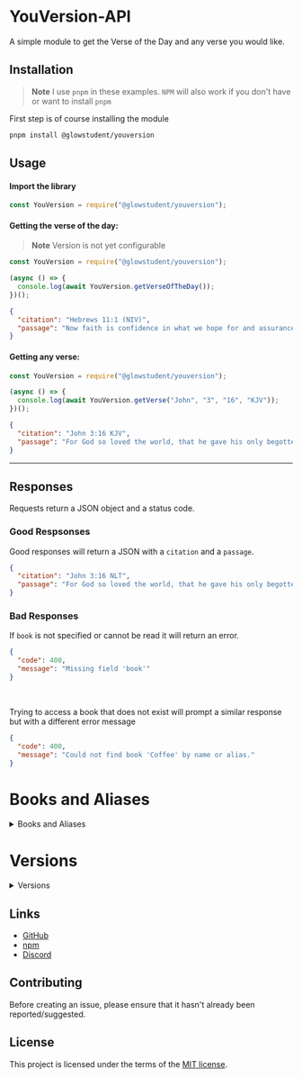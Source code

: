 # YouVersion-API

A simple module to get the Verse of the Day and any verse you would like.

## Installation

> **Note**
> I use `pnpm` in these examples. `NPM` will also work if you don't have or want to install `pnpm`

First step is of course installing the module

```bash
pnpm install @glowstudent/youversion
```

## Usage

#### Import the library

```javascript
const YouVersion = require("@glowstudent/youversion");
```

#### Getting the verse of the day:

> **Note**
> Version is not yet configurable

```javascript
const YouVersion = require("@glowstudent/youversion");

(async () => {
  console.log(await YouVersion.getVerseOfTheDay());
})();
```

```json
{
  "citation": "Hebrews 11:1 (NIV)",
  "passage": "Now faith is confidence in what we hope for and assurance about what we do not see."
}
```

#### Getting any verse:

```javascript
const YouVersion = require("@glowstudent/youversion");

(async () => {
  console.log(await YouVersion.getVerse("John", "3", "16", "KJV"));
})();
```

```json
{
  "citation": "John 3:16 KJV",
  "passage": "For God so loved the world, that he gave his only begotten Son, that whosoever believeth in him should not perish, but have everlasting life."
}
```

---

## Responses

Requests return a JSON object and a status code.

### Good Respsonses

Good responses will return a JSON with a `citation` and a `passage`.

```json
{
  "citation": "John 3:16 NLT",
  "passage": "For God so loved the world, that he gave his only begotten Son, that whosoever believeth in him should not perish, but have everlasting life."
}
```

### Bad Responses

If `book` is not specified or cannot be read it will return an error.

```json
{
  "code": 400,
  "message": "Missing field 'book'"
}
```

<br>

Trying to access a book that does not exist will prompt a similar response but with a different error message

```json
{
  "code": 400,
  "message": "Could not find book 'Coffee' by name or alias."
}
```

# Books and Aliases

<details>
<summary>Books and Aliases</summary>

| Book              | Alias |
| ----------------- | ----- |
| Genesis           | GEN   |
| Exodus            | EXO   |
| Leviticus         | LEV   |
| Numbers           | NUM   |
| Deuteronomy       | DEU   |
| Joshua            | JOS   |
| Judges            | JDG   |
| Ruth              | RUT   |
| 1st Samuel        | 1SA   |
| 2nd Samuel        | 2SA   |
| 1st Kings         | 1KI   |
| 2nd Kings         | 2KI   |
| 1st Chronicles    | 1CH   |
| 2nd Chronicles    | 2CH   |
| Ezra              | EZR   |
| Nehemiah          | NEH   |
| Esther            | EST   |
| Job               | JOB   |
| Psalms            | PSA   |
| Proverbs          | PRO   |
| Ecclesiastes      | ECC   |
| Song of Songs     | SNG   |
| Isaiah            | ISA   |
| Jeremiah          | JER   |
| Lamentations      | LAM   |
| Ezekiel           | EZK   |
| Daniel            | DAN   |
| Hosea             | HOS   |
| Joel              | JOL   |
| Amos              | AMO   |
| Obadiah           | OBA   |
| Jonah             | JON   |
| Micah             | MIC   |
| Nahum             | NAM   |
| Habakkuk          | HAB   |
| Zephaniah         | ZEP   |
| Haggai            | HAG   |
| Zechariah         | ZEC   |
| Malachi           | MAL   |
| Matthew           | MAT   |
| Mark              | MRK   |
| Luke              | LUK   |
| John              | JHN   |
| Acts              | ACT   |
| Romans            | ROM   |
| 1st Corinthians   | 1CO   |
| 2nd Corinthians   | 2CO   |
| Galatians         | GAL   |
| Ephesians         | EPH   |
| Philippians       | PHP   |
| Colossians        | COL   |
| 1st Thessalonians | 1TH   |
| 2nd Thessalonians | 2TH   |
| 1st Timothy       | 1TI   |
| 2nd Timothy       | 2TI   |
| Titus             | TIT   |
| Philemon          | PHM   |
| Hebrews           | HEB   |
| James             | JAS   |
| 1st Peter         | 1PE   |
| 2nd Peter         | 2PE   |
| 1st John          | 1JN   |
| 2nd John          | 2JN   |
| 3rd John          | 3JN   |
| Jude              | JUD   |
| Revelation        | REV   |

</details>

# Versions

<details>
<summary>Versions</summary>
| Versions | ID   |
| -------- | ---- |
| AMP      | 1588 |
| AMPC     | 8    |
| ASV      | 12   |
| CCB      | 36   |
| ERV      | 406  |
| ESV      | 59   |
| GNV      | 2163 |
| ICL00D   | 1196 |
| KJV      | 1    |
| MSG      | 97   |
| NIV      | 111  |
| NLT      | 116  |
| NODTHNT  | 1907 |
| NR06     | 122  |
| NTV      | 2744 |
| SBLG     | 156  |
| SCH2000  | 157  |
| THAERV   | 203  |
| THSV11   | 174  |
| TNCV     | 179  |
| VULG     | 823  |
</details>


## Links

- [GitHub](https://github.com/Glowstudent777/YouVersion-API)
- [npm](https://www.npmjs.com/package/@glowstudent/youversion)
- [Discord](https://discord.gg/4wM63P7ZUd)

## Contributing

Before creating an issue, please ensure that it hasn't already been reported/suggested.

## License

This project is licensed under the terms of the
[MIT license](/LICENSE).

